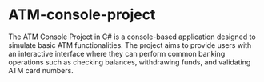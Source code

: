 # ATM-console-project
The ATM Console Project in C# is a console-based application designed to simulate basic ATM functionalities. The project aims to provide users with an interactive interface where they can perform common banking operations such as checking balances, withdrawing funds, and validating ATM card numbers.
